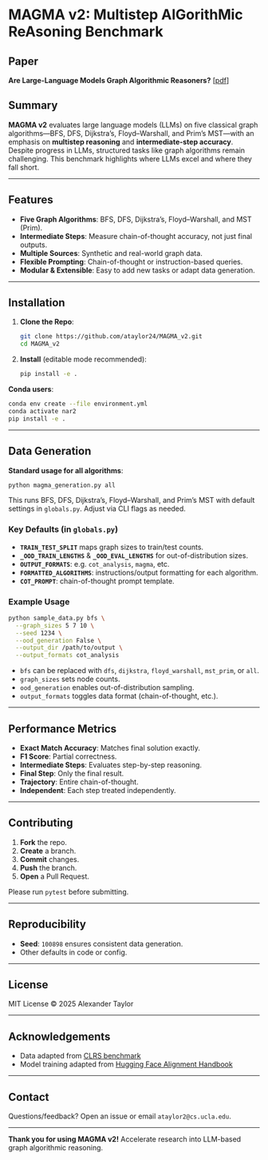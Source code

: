 # MAGMA v2: Multistep AlGorithMic ReAsoning Benchmark

## Paper
**Are Large-Language Models Graph Algorithmic Reasoners?** [[pdf](https://arxiv.org/pdf/2410.22597)]

## Summary

**MAGMA v2** evaluates large language models (LLMs) on five classical graph algorithms—BFS, DFS, Dijkstra’s, Floyd–Warshall, and Prim’s MST—with an emphasis on **multistep reasoning** and **intermediate-step accuracy**. Despite progress in LLMs, structured tasks like graph algorithms remain challenging. This benchmark highlights where LLMs excel and where they fall short.

---

## Features
- **Five Graph Algorithms**: BFS, DFS, Dijkstra’s, Floyd–Warshall, and MST (Prim).
- **Intermediate Steps**: Measure chain-of-thought accuracy, not just final outputs.
- **Multiple Sources**: Synthetic and real-world graph data.
- **Flexible Prompting**: Chain-of-thought or instruction-based queries.
- **Modular & Extensible**: Easy to add new tasks or adapt data generation.

---

## Installation

1. **Clone the Repo**:
   ```bash
   git clone https://github.com/ataylor24/MAGMA_v2.git
   cd MAGMA_v2
   ```
2. **Install** (editable mode recommended):
   ```bash
   pip install -e .
   ```

**Conda users**:
```bash
conda env create --file environment.yml
conda activate nar2
pip install -e .
```

---

## Data Generation

**Standard usage for all algorithms**:
```bash
python magma_generation.py all
```
This runs BFS, DFS, Dijkstra’s, Floyd–Warshall, and Prim’s MST with default settings in `globals.py`. Adjust via CLI flags as needed.

### Key Defaults (in `globals.py`)
- **`TRAIN_TEST_SPLIT`** maps graph sizes to train/test counts.
- **`_OOD_TRAIN_LENGTHS`** & **`_OOD_EVAL_LENGTHS`** for out-of-distribution sizes.
- **`OUTPUT_FORMATS`**: e.g. `cot_analysis`, `magma`, etc.
- **`FORMATTED_ALGORITHMS`**: instructions/output formatting for each algorithm.
- **`COT_PROMPT`**: chain-of-thought prompt template.

### Example Usage
```bash
python sample_data.py bfs \
  --graph_sizes 5 7 10 \
  --seed 1234 \
  --ood_generation False \
  --output_dir /path/to/output \
  --output_formats cot_analysis
```
- `bfs` can be replaced with `dfs`, `dijkstra`, `floyd_warshall`, `mst_prim`, or `all`.
- `graph_sizes` sets node counts.
- `ood_generation` enables out-of-distribution sampling.
- `output_formats` toggles data format (chain-of-thought, etc.).

---

## Performance Metrics
- **Exact Match Accuracy**: Matches final solution exactly.
- **F1 Score**: Partial correctness.
- **Intermediate Steps**: Evaluates step-by-step reasoning.
- **Final Step**: Only the final result.
- **Trajectory**: Entire chain-of-thought.
- **Independent**: Each step treated independently.

---

## Contributing
1. **Fork** the repo.
2. **Create** a branch.
3. **Commit** changes.
4. **Push** the branch.
5. **Open** a Pull Request.

Please run `pytest` before submitting.

---

## Reproducibility
- **Seed**: `100898` ensures consistent data generation.
- Other defaults in code or config.

---

## License
MIT License © 2025 Alexander Taylor

---

## Acknowledgements
- Data adapted from [CLRS benchmark](https://github.com/google-deepmind/clrs)
- Model training adapted from [Hugging Face Alignment Handbook](https://github.com/huggingface/alignment-handbook.git)

---

## Contact
Questions/feedback? Open an issue or email `ataylor2@cs.ucla.edu`.

---

**Thank you for using MAGMA v2!** Accelerate research into LLM-based graph algorithmic reasoning.

